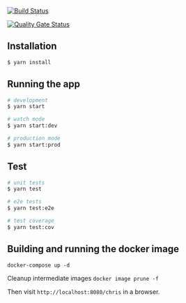 [![Build Status](https://travis-ci.com/vetrosound/nodejs-service-template.svg?branch=main)](https://travis-ci.com/vetrosound/nodejs-service-template)

[![Quality Gate Status](https://sonarcloud.io/api/project_badges/measure?project=vetrosound-nodejs-service-template&metric=alert_status)](https://sonarcloud.io/dashboard?id=vetrosound-nodejs-service-template)

## Installation

```bash
$ yarn install
```

## Running the app

```bash
# development
$ yarn start

# watch mode
$ yarn start:dev

# production mode
$ yarn start:prod
```

## Test

```bash
# unit tests
$ yarn test

# e2e tests
$ yarn test:e2e

# test coverage
$ yarn test:cov
```

## Building and running the docker image

`docker-compose up -d`

Cleanup intermediate images
`docker image prune -f`

Then visit `http://localhost:8080/chris` in a browser.
